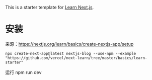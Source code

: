 This is a starter template for [Learn Next.js](https://nextjs.org/learn).


# 安装
来源：https://nextjs.org/learn/basics/create-nextjs-app/setup

```
npx create-next-app@latest nextjs-blog --use-npm --example "https://github.com/vercel/next-learn/tree/master/basics/learn-starter"
```
运行
npm run dev

